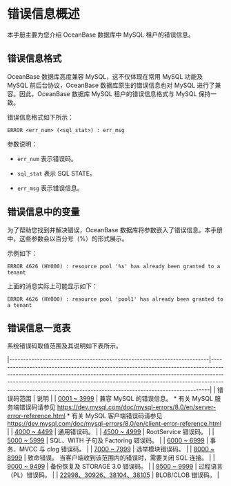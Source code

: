 错误信息概述 
===========================

本手册主要为您介绍 OceanBase 数据库中 MySQL 租户的错误信息。

错误信息格式 
---------------------------

OceanBase 数据库高度兼容 MySQL，这不仅体现在常用 MySQL 功能及 MySQL 前后台协议，OceanBase 数据库原生的错误信息也对 MySQL 进行了兼容。因此，OceanBase 数据库 MySQL 租户的错误信息格式与 MySQL 保持一致。

错误信息格式如下所示：

```unknow
ERROR <err_num> (<sql_stat>) : err_msg
```



参数说明：

* `err_num` 表示错误码。

  

* `sql_stat` 表示 SQL STATE。

  

* `err_msg` 表示错误信息。

  




错误信息中的变量 
-----------------------------

为了帮助您找到并解决错误，OceanBase 数据库将参数嵌入了错误信息。本手册中，这些参数会以百分号（%）的形式展示。

示例如下：

```unknow
ERROR 4626 (HY000) : resource pool '%s' has already been granted to a tenant
```



上面的消息实际上可能显示如下：

```unknow
ERROR 4626 (HY000) : resource pool 'pool1' has already been granted to a tenant
```



错误信息一览表 
----------------------------

系统错误码取值范围及其说明如下表所示。


|------------------------------------------------------------------------|-----------------------------------------------------------------------------------------------------------------------------------------------------------------------------------------------------------------------------------------------------------------------------------------------------------------------|
| 错误码范围                                                                  | 说明                                                                                                                                                                                                                                                                                                                    |
| [0001 \~ 3999](/zh-CN/13.reference-guide/4.error-codes/2.0001-3999.md)            | 兼容 MySQL 的错误信息。 * 有关 MySQL 服务端错误码请参见 https://dev.mysql.com/doc/mysql-errors/8.0/en/server-error-reference.html   * 有关 MySQL 客户端错误码请参见 https://dev.mysql.com/doc/mysql-errors/8.0/en/client-error-reference.html    |
| [4000 \~ 4499](/zh-CN/13.reference-guide/4.error-codes/3.4000-4499.md)            | 通用错误码。                                                                                                                                                                                                                                                                                                                |
| [4500 \~ 4999](/zh-CN/13.reference-guide/4.error-codes/4.4500-4999.md)            | RootService 错误码。                                                                                                                                                                                                                                                                                                      |
| [5000 \~ 5999](/zh-CN/13.reference-guide/4.error-codes/5.5000-5999.md)            | SQL、WITH 子句及 Factoring 错误码。                                                                                                                                                                                                                                                                                           |
| [6000 \~ 6999](/zh-CN/13.reference-guide/4.error-codes/6.6000-6999.md)            | 事务、MVCC 与 clog 错误码。                                                                                                                                                                                                                                                                                                   |
| [7000 \~ 7999](/zh-CN/13.reference-guide/4.error-codes/7.7000-7999.md)            | 选举模块错误码。                                                                                                                                                                                                                                                                                                              |
| [8000 \~ 8999](/zh-CN/13.reference-guide/4.error-codes/8.8000-8999.md)            | 致命错误。 当客户端收到该范围内的错误时，需要关闭 SQL 连接。                                                                                                                                                                                                                                                                     |
| [9000 \~ 9499](/zh-CN/13.reference-guide/4.error-codes/9.9000-9499.md)            | 备份恢复及 STORAGE 3.0 错误码。                                                                                                                                                                                                                                                                                                |
| [9500 \~ 9999](/zh-CN/13.reference-guide/4.error-codes/10.9500-9999.md)            | 过程语言 （PL）错误码。                                                                                                                                                                                                                                                                                                         |
| [22998、30926、38104、38105](/zh-CN/13.reference-guide/4.error-codes/11.22998-30926-38104-38105.md) | BLOB/CLOB 错误码。                                                                                                                                                                                                                                                                                                        |



